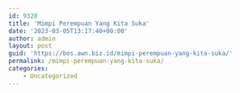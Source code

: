 ```yaml
---
id: 9328
title: 'Mimpi Perempuan Yang Kita Suka'
date: '2023-03-05T13:17:40+00:00'
author: admin
layout: post
guid: 'https://bos.awn.biz.id/mimpi-perempuan-yang-kita-suka/'
permalink: /mimpi-perempuan-yang-kita-suka/
categories:
    - Uncategorized
---
```


